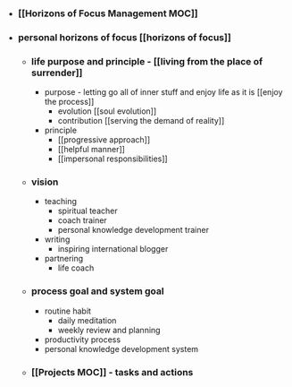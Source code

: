 - ### [[Horizons of Focus Management MOC]]
- ### personal horizons of focus [[horizons of focus]]
    - ### life purpose and principle - [[living from the place of surrender]] 
        - purpose - letting go all of inner stuff and enjoy life as it is [[enjoy the process]]
            - evolution [[soul evolution]]
            - contribution [[serving the demand of reality]]
        - principle 
            - [[progressive approach]]
            - [[helpful manner]]
            - [[impersonal responsibilities]]
    - ### vision 
        - teaching
            - spiritual teacher
            - coach trainer
            - personal knowledge development trainer
        - writing
            - inspiring international blogger
        - partnering
            - life coach
    - ### process goal and system goal
        - routine habit 
            - daily meditation
            - weekly review and planning
        - productivity process
        - personal knowledge development system
    - ### [[Projects MOC]] - tasks and actions
